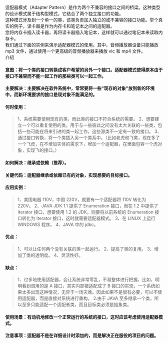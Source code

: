 适配器模式（Adapter Pattern）是作为两个不兼容的接口之间的桥梁。这种类型的设计模式属于结构型模式，它结合了两个独立接口的功能。   
这种模式涉及到一个单一的类，该类负责加入独立的或不兼容的接口功能。举个真实的例子，读卡器是作为内存卡和笔记本之间的适配器。   
您将内存卡插入读卡器，再将读卡器插入笔记本，这样就可以通过笔记本来读取内存卡。  
我们通过下面的实例来演示适配器模式的使用。其中，音频播放器设备只能播放 mp3 文件，通过使用一个更高级的音频播放器来播放 vlc 和 mp4 文件。   
介绍
#### 意图：将一个类的接口转换成客户希望的另外一个接口。适配器模式使得原本由于接口不兼容而不能一起工作的那些类可以一起工作。
#### 主要解决：主要解决在软件系统中，常常要将一些"现存的对象"放到新的环境中，而新环境要求的接口是现对象不能满足的。
#### 何时使用： 
> 1、系统需要使用现有的类，而此类的接口不符合系统的需要。 
> 2、想要建立一个可以重复使用的类，用于与一些彼此之间没有太大关联的一些类，包括一些可能在将来引进的类一起工作，这些源类不一定有一致的接口。 
> 3、通过接口转换，将一个类插入另一个类系中。（比如老虎和飞禽，现在多了一个飞虎，在不增加实体的需求下，增加一个适配器，在里面包容一个虎对象，实现飞的接口。）
#### 如何解决：继承或依赖（推荐）。
#### 关键代码：适配器继承或依赖已有的对象，实现想要的目标接口。
#### 应用实例： 
> 1、美国电器 110V，中国 220V，就要有一个适配器将 110V 转化为 220V。 
> 2、JAVA JDK 1.1 提供了 Enumeration 接口，而在 1.2 中提供了 Iterator 接口，想要使用 1.2 的 JDK，则要将以前系统的 Enumeration 接口转化为 Iterator 接口，这时就需要适配器模式。 
> 3、在 LINUX 上运行 WINDOWS 程序。 4、JAVA 中的 jdbc。
#### 优点： 
> 1、可以让任何两个没有关联的类一起运行。 
> 2、提高了类的复用。 
> 3、增加了类的透明度。 
> 4、灵活性好。
#### 缺点： 
> 1、过多地使用适配器，会让系统非常零乱，不易整体进行把握。比如，明明看到调用的是 A 接口，其实内部被适配成了 B 接口的实现，一个系统如果太多出现这种情况，无异于一场灾难。因此如果不是很有必要，可以不使用适配器，而是直接对系统进行重构。 
> 2.由于 JAVA 至多继承一个类，所以至多只能适配一个适配者类，而且目标类必须是抽象类。
#### 使用场景：有动机地修改一个正常运行的系统的接口，这时应该考虑使用适配器模式。
#### 注意事项：适配器不是在详细设计时添加的，而是解决正在服役的项目的问题。
